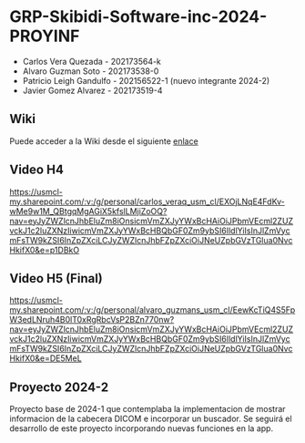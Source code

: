 # GRP-Skibidi-Software-inc-2024-PROYINF

- Carlos Vera Quezada - 202173564-k
- Alvaro Guzman Soto - 202173538-0
- Patricio Leigh Gandulfo - 202156522-1 (nuevo integrante 2024-2)
- Javier Gomez Alvarez - 202173519-4
  
## Wiki

Puede acceder a la Wiki desde el siguiente [enlace](https://github.com/LaCalmaInc/GRP-Analysis-Enjoyers-2024-PROYINF/wiki)

## Video H4

https://usmcl-my.sharepoint.com/:v:/g/personal/carlos_veraq_usm_cl/EXOjLNqE4FdKv-wMe9w1M_QBtgqMgAGiX5kfslLMjiZoOQ?nav=eyJyZWZlcnJhbEluZm8iOnsicmVmZXJyYWxBcHAiOiJPbmVEcml2ZUZvckJ1c2luZXNzIiwicmVmZXJyYWxBcHBQbGF0Zm9ybSI6IldlYiIsInJlZmVycmFsTW9kZSI6InZpZXciLCJyZWZlcnJhbFZpZXciOiJNeUZpbGVzTGlua0NvcHkifX0&e=p1DBkO


## Video H5 (Final)
https://usmcl-my.sharepoint.com/:v:/g/personal/alvaro_guzmans_usm_cl/EewKcTiQ4S5FpW3edLNruh4B0lT0xRgRbcVsP2BZn770nw?nav=eyJyZWZlcnJhbEluZm8iOnsicmVmZXJyYWxBcHAiOiJPbmVEcml2ZUZvckJ1c2luZXNzIiwicmVmZXJyYWxBcHBQbGF0Zm9ybSI6IldlYiIsInJlZmVycmFsTW9kZSI6InZpZXciLCJyZWZlcnJhbFZpZXciOiJNeUZpbGVzTGlua0NvcHkifX0&e=DE5MeL

## Proyecto 2024-2
Proyecto base de 2024-1 que contemplaba la implementacion de mostrar informacion de la cabecera DICOM e incorporar un buscador. Se seguirá el desarrollo de este proyecto incorporando nuevas funciones en la app.
